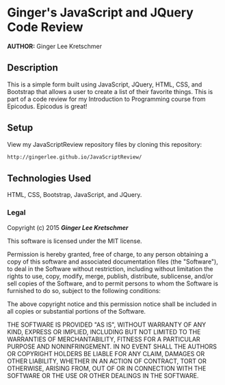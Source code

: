 # Ginger's JavaScript and JQuery Code Review

**AUTHOR:** Ginger Lee Kretschmer

## Description

This is a simple form built using JavaScript, JQuery, HTML, CSS, and Bootstrap that allows a user to create a list of their favorite things. This is part of a code review for my Introduction to Programming course from Epicodus. Epicodus is great!

## Setup
View my JavaScriptReview repository files by cloning this repository:
```sh
http://gingerlee.github.io/JavaScriptReview/
```

## Technologies Used

 HTML, CSS, Bootstrap, JavaScript, and JQuery.

### Legal


Copyright (c) 2015 **_Ginger Lee Kretschmer_**

This software is licensed under the MIT license.

Permission is hereby granted, free of charge, to any person obtaining a copy
of this software and associated documentation files (the "Software"), to deal
in the Software without restriction, including without limitation the rights
to use, copy, modify, merge, publish, distribute, sublicense, and/or sell
copies of the Software, and to permit persons to whom the Software is
furnished to do so, subject to the following conditions:

The above copyright notice and this permission notice shall be included in
all copies or substantial portions of the Software.

THE SOFTWARE IS PROVIDED "AS IS", WITHOUT WARRANTY OF ANY KIND, EXPRESS OR
IMPLIED, INCLUDING BUT NOT LIMITED TO THE WARRANTIES OF MERCHANTABILITY,
FITNESS FOR A PARTICULAR PURPOSE AND NONINFRINGEMENT. IN NO EVENT SHALL THE
AUTHORS OR COPYRIGHT HOLDERS BE LIABLE FOR ANY CLAIM, DAMAGES OR OTHER
LIABILITY, WHETHER IN AN ACTION OF CONTRACT, TORT OR OTHERWISE, ARISING FROM,
OUT OF OR IN CONNECTION WITH THE SOFTWARE OR THE USE OR OTHER DEALINGS IN
THE SOFTWARE.
